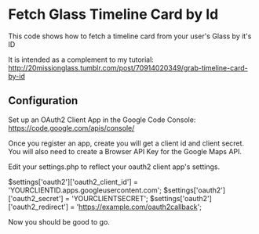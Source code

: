 Fetch Glass Timeline Card by Id
===============================
This code shows how to fetch a timeline card from your user's Glass by it's ID

It is intended as a complement to my tutorial:
http://20missionglass.tumblr.com/post/70914020349/grab-timeline-card-by-id

Configuration
--------------
Set up an OAuth2 Client App in the Google Code Console:
https://code.google.com/apis/console/

Once you register an app, create  you will get a client id and client secret. 
You will also need to create a Browser API Key for the Google Maps API.  

Edit your settings.php to reflect your oauth2 client app's settings.

$settings['oauth2']['oauth2_client_id'] = 'YOURCLIENTID.apps.googleusercontent.com';
$settings['oauth2']['oauth2_secret'] = 'YOURCLIENTSECRET';
$settings['oauth2']['oauth2_redirect'] = 'https://example.com/oauth2callback';



Now you should be good to go.


